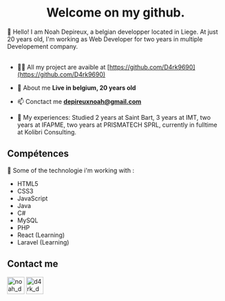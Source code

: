 <h1 align="center">Welcome on my github.</h1>
👋 Hello! I am Noah Depireux, a belgian developper located in Liege. At just 20 years old, I'm working as Web Developer for two years in multiple Developement company.
</br>
</br>

- 👨‍💻 All my project are avaible at [https://github.com/D4rk9690](https://github.com/D4rk9690)

- 💬 About me **Live in belgium, 20 years old**

- 📫 Conctact me **depireuxnoah@gmail.com**

- 📄 My experiences: Studied 2 years at Saint Bart, 3 years at IMT, two years at IFAPME, two years at PRISMATECH SPRL, currently in fulltime at Kolibri Consulting.

## Compétences
🚀 Some of the technologie i'm working with :
- HTML5
- CSS3
- JavaScript
- Java
- C#
- MySQL
- PHP
- React (Learning)
- Laravel (Learning)

## Contact me
<p align="left">
<a href="https://www.linkedin.com/in/noah-depireux/" target="blank"><img align="center" src="https://media.discordapp.net/attachments/852924244185710613/1138841467129958512/icons8-linkedin-96.png" alt="noah_dep" height="40" width="40" /></a>
<a href="https://instagram.com/noah_dep" target="blank"><img align="center" src="https://media.discordapp.net/attachments/852924244185710613/1138841467759120384/icons8-instagram-96.png" alt="d4rk_dev" height="40" width="40" /></a>
</p>
